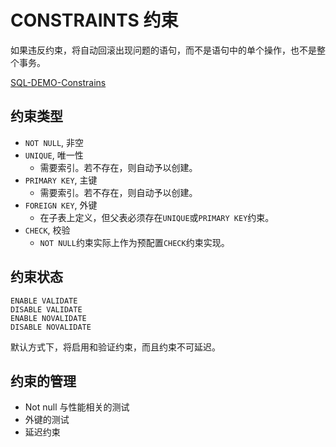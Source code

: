 # CONSTRAINTS 约束

如果违反约束，将自动回滚出现问题的语句，而不是语句中的单个操作，也不是整个事务。

[SQL-DEMO-Constrains](../../sql_demo/dev/ddl/constraints.sql)

## 约束类型

- `NOT NULL`, 非空
- `UNIQUE`, 唯一性
  - 需要索引。若不存在，则自动予以创建。
- `PRIMARY KEY`, 主键
  - 需要索引。若不存在，则自动予以创建。
- `FOREIGN KEY`, 外键
  - 在子表上定义，但父表必须存在`UNIQUE`或`PRIMARY KEY`约束。
- `CHECK`, 校验
  - `NOT NULL`约束实际上作为预配置`CHECK`约束实现。


## 约束状态

```oracle
ENABLE VALIDATE
DISABLE VALIDATE
ENABLE NOVALIDATE
DISABLE NOVALIDATE
```

默认方式下，将启用和验证约束，而且约束不可延迟。


## 约束的管理

- Not null 与性能相关的测试
- 外键的测试
- 延迟约束
